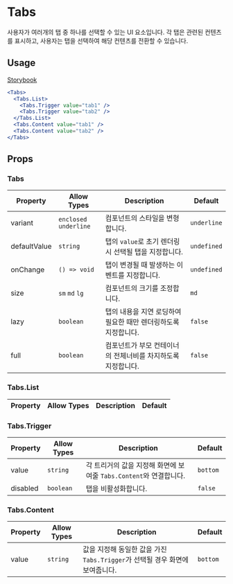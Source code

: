 # Tabs

사용자가 여러개의 탭 중 하나를 선택할 수 있는 UI 요소입니다. 각 탭은 관련된 컨텐츠를 표시하고, 사용자는 탭을 선택하여 해당 컨텐츠를 전환할 수 있습니다.

## Usage

[Storybook](https://designsystemlab.github.io/design-system/?path=/docs/navigation-tabs--basic)

```jsx
<Tabs>
  <Tabs.List>
    <Tabs.Trigger value="tab1" />
    <Tabs.Trigger value="tab2" />
  </Tabs.List>
  <Tabs.Content value="tab1" />
  <Tabs.Content value="tab2" />
</Tabs>
```

## Props

### Tabs

| Property     | Allow Types            | Description                                                    | Default     |
| ------------ | ---------------------- | -------------------------------------------------------------- | ----------- |
| variant      | `enclosed` `underline` | 컴포넌트의 스타일을 변형합니다.                                | `underline` |
| defaultValue | `string`               | 탭의 `value`로 초기 렌더링 시 선택될 탭을 지정합니다.          | `undefined` |
| onChange     | `() => void`           | 탭이 변경될 때 발생하는 이벤트를 지정합니다.                   | `undefined` |
| size         | `sm` `md` `lg`         | 컴포넌트의 크기를 조정합니다.                                  | `md`        |
| lazy         | `boolean`              | 탭의 내용을 지연 로딩하여 필요한 때만 렌더링하도록 지정합니다. | `false`     |
| full         | `boolean`              | 컴포넌트가 부모 컨테이너의 전체너비를 차지하도록 지정합니다.   | `false`     |

### Tabs.List

| Property | Allow Types | Description | Default |
| -------- | ----------- | ----------- | ------- |

### Tabs.Trigger

| Property | Allow Types | Description                                                        | Default  |
| -------- | ----------- | ------------------------------------------------------------------ | -------- |
| value    | `string`    | 각 트리거의 값을 지정해 화면에 보여줄 `Tabs.Content`와 연결합니다. | `bottom` |
| disabled | `boolean`   | 탭을 비활성화합니다.                                               | `false`  |

### Tabs.Content

| Property | Allow Types | Description                                                                  | Default  |
| -------- | ----------- | ---------------------------------------------------------------------------- | -------- |
| value    | `string`    | 값을 지정해 동일한 값을 가진 `Tabs.Trigger`가 선택될 경우 화면에 보여줍니다. | `bottom` |
